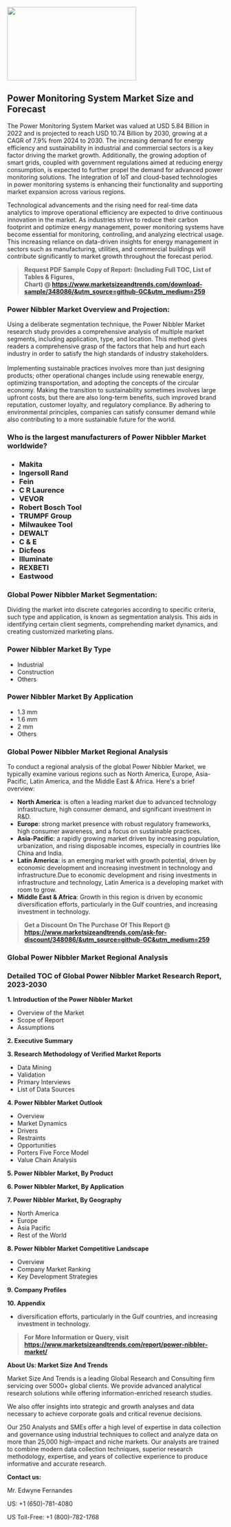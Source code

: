 <p><img class="alignnone size-medium wp-image-20088" src="https://ffe5etoiles.com/wp-content/uploads/2024/12/MST1-300x171.png" alt="" width="300" height="171" /></p><h2>Power Monitoring System Market Size and Forecast</h2><p>The Power Monitoring System Market was valued at USD 5.84 Billion in 2022 and is projected to reach USD 10.74 Billion by 2030, growing at a CAGR of 7.9% from 2024 to 2030. The increasing demand for energy efficiency and sustainability in industrial and commercial sectors is a key factor driving the market growth. Additionally, the growing adoption of smart grids, coupled with government regulations aimed at reducing energy consumption, is expected to further propel the demand for advanced power monitoring solutions. The integration of IoT and cloud-based technologies in power monitoring systems is enhancing their functionality and supporting market expansion across various regions.</p><p>Technological advancements and the rising need for real-time data analytics to improve operational efficiency are expected to drive continuous innovation in the market. As industries strive to reduce their carbon footprint and optimize energy management, power monitoring systems have become essential for monitoring, controlling, and analyzing electrical usage. This increasing reliance on data-driven insights for energy management in sectors such as manufacturing, utilities, and commercial buildings will contribute significantly to market growth throughout the forecast period.</p></p><blockquote id="" class=""><strong>Request PDF Sample Copy of Report: (Including Full TOC, List of Tables &amp; Figures, Chart)&nbsp;@&nbsp;<strong><a href="https://www.marketsizeandtrends.com/download-sample/348086/&utm_source=github-GC&utm_medium=259" target="_blank">https://www.marketsizeandtrends.com/download-sample/348086/&utm_source=github-GC&utm_medium=259</a></strong></strong></blockquote><h3 id="" class="">Power Nibbler Market&nbsp;Overview and Projection:</h3><p id="" class="">Using a deliberate segmentation technique, the Power Nibbler Market research study provides a comprehensive analysis of multiple market segments, including application, type, and location. This method gives readers a comprehensive grasp of the factors that help and hurt each industry in order to satisfy the high standards of industry stakeholders. <br /> <br />Implementing sustainable practices involves more than just designing products; other operational changes include using renewable energy, optimizing transportation, and adopting the concepts of the circular economy. Making the transition to sustainability sometimes involves large upfront costs, but there are also long-term benefits, such improved brand reputation, customer loyalty, and regulatory compliance. By adhering to environmental principles, companies can satisfy consumer demand while also contributing to a more sustainable future for the world.</p><h3 id="" class="">Who is the largest manufacturers of&nbsp;Power Nibbler Market worldwide?</h3><h3 class=""><p><ul><li>Makita </li><li> Ingersoll Rand </li><li> Fein </li><li> C R Laurence </li><li> VEVOR </li><li> Robert Bosch Tool </li><li> TRUMPF Group </li><li> Milwaukee Tool </li><li> DEWALT </li><li> C & E </li><li> Dicfeos </li><li> Illuminate </li><li> REXBETI </li><li> Eastwood</li></ul></p></h3><h3 id="" class="">Global&nbsp;Power Nibbler Market Segmentation:</h3><p id="" class="">Dividing the market into discrete categories according to specific criteria, such type and application, is known as segmentation analysis. This aids in identifying certain client segments, comprehending market dynamics, and creating customized marketing plans.</p><h3 id="" class="">Power Nibbler Market&nbsp;By Type</h3><p><p><ul><li>Industrial</li><li> Construction</li><li> Others</p></li></ul></p></p><h3 id="" class="">Power Nibbler Market&nbsp;By Application</h3><p class=""><p><ul><li>1.3 mm</li><li> 1.6 mm</li><li> 2 mm</li><li> Others</li></ul></p></p><h3 id="" class="">Global Power Nibbler Market Regional Analysis</h3><p id="" class="">To conduct a regional analysis of the global Power Nibbler Market, we typically examine various regions such as North America, Europe, Asia-Pacific, Latin America, and the Middle East &amp; Africa. Here's a brief overview:</p><ul><li><strong>North America</strong>: is often a leading market due to advanced technology infrastructure, high consumer demand, and significant investment in R&amp;D.</li><li><strong>Europe</strong>: strong market presence with robust regulatory frameworks, high consumer awareness, and a focus on sustainable practices.</li><li><strong>Asia-Pacific</strong>: a rapidly growing market driven by increasing population, urbanization, and rising disposable incomes, especially in countries like China and India.</li><li><strong>Latin America</strong>: is an emerging market with growth potential, driven by economic development and increasing investment in technology and infrastructure.Due to economic development and rising investments in infrastructure and technology, Latin America is a developing market with room to grow.</li><li><strong>Middle East &amp; Africa</strong>: Growth in this region is driven by economic diversification efforts, particularly in the Gulf countries, and increasing investment in technology.</li></ul><blockquote id="" class=""><strong>Get a Discount On The Purchase Of This Report @ <strong><a href="https://www.marketsizeandtrends.com/ask-for-discount/348086/&utm_source=github-GC&utm_medium=259" target="_blank">https://www.marketsizeandtrends.com/ask-for-discount/348086/&utm_source=github-GC&utm_medium=259</a></strong></strong></blockquote><h3 id="" class="">Global Power Nibbler Market Regional Analysis</h3><h3 id="" class="">Detailed TOC of Global Power Nibbler Market Research Report, 2023-2030</h3><p id="" class=""><strong>1. Introduction of the Power Nibbler Market</strong></p><ul><li>Overview of the Market</li><li>Scope of Report</li><li>Assumptions</li></ul><p id="" class=""><strong>2. Executive Summary</strong></p><p id="" class=""><strong>3. Research Methodology of Verified Market Reports</strong></p><ul><li>Data Mining</li><li>Validation</li><li>Primary Interviews</li><li>List of Data Sources</li></ul><p id="" class=""><strong>4. Power Nibbler Market Outlook</strong></p><ul><li>Overview</li><li>Market Dynamics</li><li>Drivers</li><li>Restraints</li><li>Opportunities</li><li>Porters Five Force Model</li><li>Value Chain Analysis</li></ul><p id="" class=""><strong>5. Power Nibbler Market, By Product</strong></p><p id="" class=""><strong>6. Power Nibbler Market, By Application</strong></p><p id="" class=""><strong>7. Power Nibbler Market, By Geography</strong></p><ul><li>North America</li><li>Europe</li><li>Asia Pacific</li><li>Rest of the World</li></ul><p id="" class=""><strong>8. Power Nibbler Market Competitive Landscape</strong></p><ul><li>Overview</li><li>Company Market Ranking</li><li>Key Development Strategies</li></ul><p id="" class=""><strong>9. Company Profiles</strong></p><p id="" class=""><strong>10. Appendix</strong></p><ul><li>diversification efforts, particularly in the Gulf countries, and increasing investment in technology.</li></ul><blockquote id="" class=""><strong>For More Information or Query, visit <strong><strong><a href="https://www.marketsizeandtrends.com/report/power-nibbler-market/" target="_blank">https://www.marketsizeandtrends.com/report/power-nibbler-market/</a></strong></strong></strong></blockquote><p id="" class=""><strong>About Us: Market Size And Trends</strong></p><p id="" class="">Market Size And Trends is a leading Global Research and Consulting firm servicing over 5000+ global clients. We provide advanced analytical research solutions while offering information-enriched research studies.</p><p id="" class="">We also offer insights into strategic and growth analyses and data necessary to achieve corporate goals and critical revenue decisions.</p><p id="" class="">Our 250 Analysts and SMEs offer a high level of expertise in data collection and governance using industrial techniques to collect and analyze data on more than 25,000 high-impact and niche markets. Our analysts are trained to combine modern data collection techniques, superior research methodology, expertise, and years of collective experience to produce informative and accurate research.</p><p id="" class=""><strong>Contact us:</strong></p><p id="" class="">Mr. Edwyne Fernandes</p><p id="" class="">US: +1 (650)-781-4080</p><p id="" class="">US Toll-Free: +1 (800)-782-1768</p>
